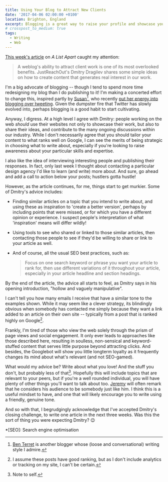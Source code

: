 ```yaml
---
title: Using Your Blog to Attract New Clients
date: '2017-04-06 02:00:00 +0100'
location: Brighton, England
excerpt: Blogging is a great way to raise your profile and showcase your knowledge and expertise. But can you achieve this without being hollow and vaguely manipulative?
# crosspost_to_medium: true
tags:
  - Writing
  - Web
---
```

[This week's article][1] on <cite>A List Apart</cite> caught my attention:

> A weblog's ability to attract client work is one of its most overlooked benefits. JustReachOut's Dmitry Dragilev shares some simple ideas on how to create content that generates real interest in our work.

I'm a big advocate of blogging -- though I tend to spend more time redesigning my blog than I do publishing to it! I'm making a concerted effort to change this, inspired partly by [Susan][2][^1], who recently [put her energy into blogging over tweeting][3]. Given the dumpster fire that Twitter has slowly evolved into, perhaps blogging is a good habit to start cultivating.

Anyway, I digress. At a high level I agree with Dmitry: people working on the web *should* use their websites not only to showcase their work, but also to share their ideas, and contribute to the many ongoing discussions within our industry. While I don't necessarily agree that you should tailor your content to what ranks well on Google, I can see the merits of being strategic in choosing what to write about, especially if you're looking to raise awareness about your particular skills and expertise.

I also like the idea of interviewing interesting people and publishing their responses. In fact, only last week I thought about contacting a particular design agency I'd like to learn (and write) more about. And sure, go ahead and add a call to action below your posts; hustlers gotta hustle!

However, as the article continues, for me, things start to get murkier. Some of Dmitry's advice includes:

* Finding similar articles on a topic that you intend to write about, and using these as inspiration to 'create a better version', perhaps by including points that were missed, or for which you have a different opinion or experience. I suspect people's interpretation of what 'inspiration' means will differ wildly!

* Using tools to see who shared or linked to those similar articles, then contacting those people to see if they'd be willing to share or link to your article as well.

* And of course, all the usual SEO best practices, such as:

  > Focus on one search keyword or phrase you want your article to rank for, then use different variations of it throughout your article, especially in your article headline and section headings.

By the end of the article, the advice all starts to feel, as Dmitry says in his opening introduction, "hollow and vaguely manipulative".

I can't tell you how many emails I receive that have a similar tone to the examples shown. While it may seem like a clever strategy, its blindingly obvious when somebody has contacted me simply because they want a link added to an article on their own site -- typically from a post that is ranked highly on Google[^2].

Frankly, I'm tired of those who view the web solely through the prism of page views and social engagement. It only ever leads to approaches like those described here, resulting in soulless, non-sensical and keyword-stuffed content that serves little purpose beyond attracting clicks. And besides, the Googlebot will show you little longterm loyalty as it frequently changes its mind about what's relevant (and not SEO-gamed).

What would my advice be? Write about what you love! And the stuff you don't, but probably less of that[^3]. Hopefully this will include topics that are relevant to your peers, but if you're a well rounded individual, you will have plenty of other things you'll want to talk about too. [Jeremy][5] will often remark that he considers his audience to be somebody just like him. I think this is a useful mindset to have, and one that will likely encourage you to write using a friendly, genuine tone.

And so with that, I begrudgingly acknowledge that I've accepted Dmitry's closing challenge, to write one article in the next three weeks. Was this the sort of thing you were expecting Dmitry? 😉

[^1]: [Ben Terret][5] is another blogger whose (loose and conversational) writing style I admire.
[^2]: I assume these posts have good ranking, but as I don't include analytics or tracking on my site, I can't be certain.
[^3]: Note to self.

[1]: https://alistapart.com/article/widen-out-using-your-blog-to-attract-new-clients
[2]: https://www.susanjeanrobertson.com/
[3]: https://www.susanjeanrobertson.com/self/writing-my-tweets/
[4]: https://adactio.com/
[5]: http://noisydecentgraphics.typepad.com

*[SEO]: Search engine optimisation
